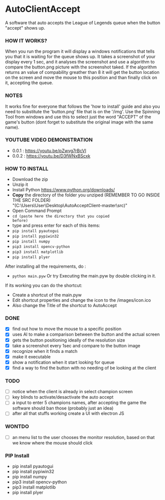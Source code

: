 # AutoClientAccept

A software that auto accepts the League of Legends queue when the button "accept" shows up.

### HOW IT WORKS?
When you run the program it will display a windows notifications that tells you that it is waiting for the queue shows up. It takes a screenshot of your display every 1 sec, and it analyses the screenshot and use a algorithm to compare the button.png picture with the screenshot taked. If the algorithm returns an value of compability greather than 8 it will get the button location on the screen and move the mouse to this position and than finally click on it, accepting the queue.

### NOTES
It works fine for everyone that follows the 'how to install' guide and also you need to substitute the 'button.png' file that is
on the '/img'. Use the Spinning Tool from windows and use this to select just the word "ACCEPT" of the game's button (dont forget to substitute the original image with the same name).


### YOUTUBE VIDEO DEMONSTRATION
- 0.0.1 : https://youtu.be/pZwvg7rBcVI
- 0.0.2 : https://youtu.be/D3fWNxBScxk

### HOW TO INSTALL
- Download the zip
- Unzip it
- Install Python https://www.python.org/downloads/
- <strong>Copy</strong> the directory of the folder you unziped
    (REMEMBER TO GO INSIDE THE SRC FOLDER)
    <br>
    "(C:\Users\User\Desktop\AutoAcceptClient-master\src)"
- Open Command Prompt 
- <code>cd (paste here the directory that you copied before)</code>
- type and press enter for each of this items:
- <code>pip install pyautogui</code>
- <code>pip install pypiwin32</code>
- <code>pip install numpy</code>
- <code>pip3 install opencv-python</code>
- <code>pip3 install matplotlib</code>
- <code>pip install plyer</code>

After installing all the requirements, do :
- <code>python main.pyw</code>
Or try Executing the main.pyw by double clicking in it.

If its working you can do the shortcut:
- Create a shortcut of the main.pyw
- Edit shortcut properties and change the icon to the /images/icon.ico
- Also change the Title of the shortcut to AutoAccept


### DONE
- [x] find out how to move the mouse to a specific position
- [x] uses AI to make a comparison between the button and the actual screen
- [x] gets the button positioning ideally of the resolution size
- [x] take a screenshot every 1sec and compare to the button image
- [x] recognize when it finds a match
- [x] make it executable
- [x] show a notification when it start looking for queue
- [x] find a way to find the button with no needing of be looking at the client

### TODO
- [ ] notice when the client is already in select champion screen
- [ ] key blinds to activate/desactivate the auto accept
- [ ] a input to enter 5 champions names, after accepting the game the software should ban those (probably just an idea)
- [ ] after all that stuffs working create a UI with electron JS

### WONTDO
- [ ] an menu list to the user chooses the monitor resolution, based on that we know where the mouse should click

### PIP Install
- pip install pyautogui
- pip install pypiwin32
- pip install numpy
- pip3 install opencv-python
- pip3 install matplotlib
- pip install plyer
